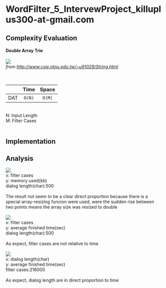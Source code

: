 # WordFilter_5_IntervewProject_killuplus300-at-gmail.com

## Complexity Evaluation ##

#### Double Array Trie ####
![](http://www.csie.ntnu.edu.tw/~u91029/Trie5.png) <br/>
*from http://www.csie.ntnu.edu.tw/~u91029/String.html*
<br/>
<br/>
<br/>

|               |Time             |Space          |
| ------------- |:---------------:|:-------------:|
| DAT           | `O(N)`          |`O(M)`         |

<br/>
N: Input Length<br/>
M: Filter Cases<br/>
<br/>


## Implementation ##

## Analysis ##

![](https://i.imgur.com/pW9tTEc.png) <br/>
x: filter cases<br/>
y: memory used(kb)<br/>
dialog length(char):500<br/>
<br/>
The result not seem to be a clear direct proportion because there is a special array-resizing funcion were used, were the sudden rise between two points means the array size was resized to double<br/>
<br/>
![](https://i.imgur.com/7guqIaN.png) <br/>
x: filter cases<br/>
y: average finished time(sec)<br/>
dialog length(char):500<br/>
<br/>
As expect, filter cases are not relative to time<br/>
<br/>
![](https://i.imgur.com/gNDcBKR.png) <br/>
x: dialog length(char)<br/>
y: average finished time(sec)<br/>
filter cases:216000<br/>
<br/>
As expect, dialog length are in direct proportion to time<br/>
<br/>
